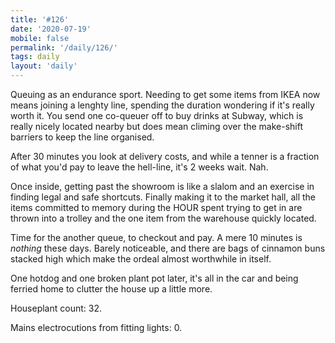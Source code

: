 ```yaml
---
title: '#126'
date: '2020-07-19'
mobile: false
permalink: '/daily/126/'
tags: daily
layout: 'daily'
---
```


Queuing as an endurance sport. Needing to get some items from IKEA now means joining a lenghty line, spending the duration wondering if it's really worth it. You send one co-queuer off to buy drinks at Subway, which is really nicely located nearby but does mean climing over the make-shift barriers to keep the line organised.

After 30 minutes you look at delivery costs, and while a tenner is a fraction of what you'd pay to leave the hell-line, it's 2 weeks wait. Nah.

Once inside, getting past the showroom is like a slalom and an exercise in finding legal and safe shortcuts. Finally making it to the market hall, all the items committed to memory during the HOUR spent trying to get in are thrown into a trolley and the one item from the warehouse quickly located.

Time for the another queue, to checkout and pay. A mere 10 minutes is _nothing_ these days. Barely noticeable, and there are bags of cinnamon buns stacked high which make the ordeal almost worthwhile in itself.

One hotdog and one broken plant pot later, it's all in the car and being ferried home to clutter the house up a little more.

Houseplant count: 32.

Mains electrocutions from fitting lights: 0.
